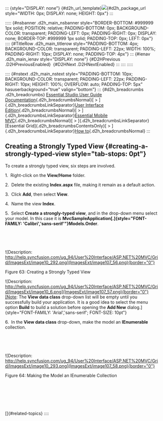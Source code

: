 ::: {style="DISPLAY: none"}
[](ms-xhelp:///?Id=d2h_url_template){#d2h_url_template}![](!package_url!){#d2h_package_url style="WIDTH: 0px; DISPLAY: none; HEIGHT: 0px"}
:::

::::: {#nsbanner .d2h_main_nsbanner style="BORDER-BOTTOM: #999999 1px solid; POSITION: relative; PADDING-BOTTOM: 0px; BACKGROUND-COLOR: transparent; PADDING-LEFT: 0px; PADDING-RIGHT: 0px; DISPLAY: none; BORDER-TOP: #999999 1px solid; PADDING-TOP: 0px; LEFT: 0px"}
:::: {#TitleRow .d2h_main_titlerow style="PADDING-BOTTOM: 4px; BACKGROUND-COLOR: transparent; PADDING-LEFT: 22px; WIDTH: 100%; PADDING-RIGHT: 10px; DISPLAY: none; PADDING-TOP: 4px"}
::: {#ienav .d2h_main_ienav style="DISPLAY: none"}
[](ms-xhelp:///?Id=717b660b-758f-4d1f-adf1-797d6889091a){#D2HPrevious .D2HPreviousEnabled}  [](ms-xhelp:///?Id=c4dd3819-6b75-4d5a-a282-5e678529c43d){#D2HNext .D2HNextEnabled}
:::
::::
:::::

:::: {#nstext .d2h_main_nstext style="PADDING-BOTTOM: 10px; BACKGROUND-COLOR: transparent; PADDING-LEFT: 22px; PADDING-RIGHT: 10px; HEIGHT: 100%; OVERFLOW: auto; PADDING-TOP: 5px" hasuserbackground="true" valign="bottom"}
::: {#d2h_breadcrumbs .d2h_breadcrumbs}
[Essential Studio User Guide Documentation](ms-xhelp:///?Id=12457748-09e3-4d74-a240-8e049cedf030){.d2h_breadcrumbsNormal}[ \> ]{.d2h_breadcrumbsLinkSeparator}[User Interface Edition](ms-xhelp:///?Id=c29296b7-531c-413b-a0ec-488ca1f7f669){.d2h_breadcrumbsNormal}[ \> ]{.d2h_breadcrumbsLinkSeparator}[Essential Mobile MVC](ms-xhelp:///?Id=74df42e3-5434-4590-9be6-3ae2f911cbbc){.d2h_breadcrumbsNormal}[ \> ]{.d2h_breadcrumbsLinkSeparator}[Essential Grid]{.d2h_breadcrumbsContentsOnly}[ \> ]{.d2h_breadcrumbsLinkSeparator}[How to](ms-xhelp:///?Id=5ab2c434-c3c6-440a-a0e5-672301983379){.d2h_breadcrumbsNormal}
:::

## Creating a Strongly Typed View {#creating-a-strongly-typed-view style="tab-stops: 0pt"}

To create a strongly typed view, six steps are involved.

1.  Right-click on the **View/Home** folder.

2.  Delete the existing **Index.aspx** file, making it remain as a default action.

3.  Click **Add**, then select **View**.

4.  Name the view **Index**.

5.  Select **Create a strongly-typed view**, and in the drop-down menu select your model. In this case it is **MvcSampleApplication[.]{style="FONT-FAMILY: 'Calibri','sans-serif'"}Models.Order**.

 

 

![Description: http://help.syncfusion.com/ug_94/User%20Interface/ASP.NET%20MVC/Grid/ImagesExt/image10_292.png](ImagesExt/image107_56.png){border="0"}

Figure 63: Creating a Strongly Typed View

![Description: http://help.syncfusion.com/ug_94/User%20Interface/ASP.NET%20MVC/Grid/ImagesExt/image10_6.png](ImagesExt/image107_57.png){border="0"}[Note: The **View data class** drop-down list will be empty until you successfully build your application. It is a good idea to select the menu option **Build** to build a solution before opening the **Add New** dialog.]{style="FONT-FAMILY: 'Arial','sans-serif'; FONT-SIZE: 10pt"}

6.  In the **View data class** drop-down, make the model an **IEnumerable** collection.

 

 

![Description: http://help.syncfusion.com/ug_94/User%20Interface/ASP.NET%20MVC/Grid/ImagesExt/image10_293.png](ImagesExt/image107_58.png){border="0"}

Figure 64: Making the Model an IEnumerable Collection

 

 

 

[]{#related-topics}
::::
